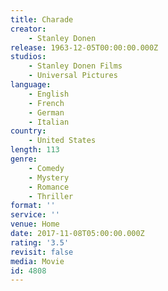 ```yaml
---
title: Charade
creator:
    - Stanley Donen
release: 1963-12-05T00:00:00.000Z
studios:
    - Stanley Donen Films
    - Universal Pictures
language:
    - English
    - French
    - German
    - Italian
country:
    - United States
length: 113
genre:
    - Comedy
    - Mystery
    - Romance
    - Thriller
format: ''
service: ''
venue: Home
date: 2017-11-08T05:00:00.000Z
rating: '3.5'
revisit: false
media: Movie
id: 4808
---
```



